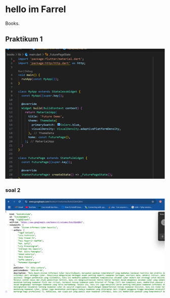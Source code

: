 # hello im Farrel

Books.

## Praktikum 1

![Screenshot hello_world](Images/praktikum%201.png)

### soal 2
![Screenshot hello_world](Images/soal2.png)

